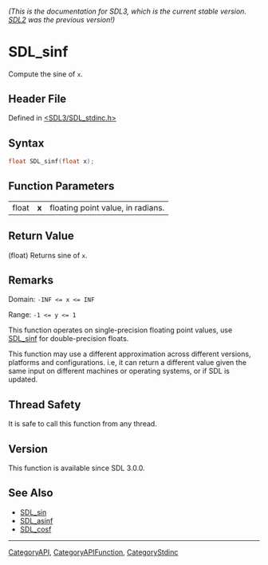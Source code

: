 ###### (This is the documentation for SDL3, which is the current stable version. [SDL2](https://wiki.libsdl.org/SDL2/) was the previous version!)
# SDL_sinf

Compute the sine of `x`.

## Header File

Defined in [<SDL3/SDL_stdinc.h>](https://github.com/libsdl-org/SDL/blob/main/include/SDL3/SDL_stdinc.h)

## Syntax

```c
float SDL_sinf(float x);
```

## Function Parameters

|       |       |                                   |
| ----- | ----- | --------------------------------- |
| float | **x** | floating point value, in radians. |

## Return Value

(float) Returns sine of `x`.

## Remarks

Domain: `-INF <= x <= INF`

Range: `-1 <= y <= 1`

This function operates on single-precision floating point values, use
[SDL_sinf](SDL_sinf) for double-precision floats.

This function may use a different approximation across different versions,
platforms and configurations. i.e, it can return a different value given
the same input on different machines or operating systems, or if SDL is
updated.

## Thread Safety

It is safe to call this function from any thread.

## Version

This function is available since SDL 3.0.0.

## See Also

- [SDL_sin](SDL_sin)
- [SDL_asinf](SDL_asinf)
- [SDL_cosf](SDL_cosf)

----
[CategoryAPI](CategoryAPI), [CategoryAPIFunction](CategoryAPIFunction), [CategoryStdinc](CategoryStdinc)

